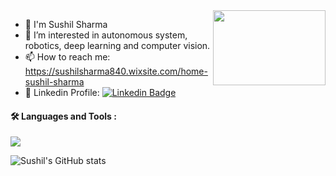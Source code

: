   <img src = "https://user-images.githubusercontent.com/70905483/162198364-44ec2171-de3d-4aa7-be9b-cb7409f8e318.gif" align="right" height="120" width="180">
  
  
- 👋 I'm Sushil Sharma                                                                      
- 🔭 I’m interested in autonomous system, robotics, deep learning and computer vision.
- 📫 How to reach me: https://sushilsharma840.wixsite.com/home-sushil-sharma
- 🔗 Linkedin Profile: [![Linkedin Badge](https://img.shields.io/badge/-SushilSharma-blue?style=flat&logo=Linkedin&logoColor=white)](https://www.linkedin.com/in/sushilsharmarobotics/)


#### :hammer_and_wrench: Languages and Tools :
<div>
  <img src=	https://img.shields.io/badge/Python-FFD43B?style=for-the-badge&logo=python&logoColor=blue;
  <img src=     https://img.shields.io/badge/PyTorch-EE4C2C?style=for-the-badge&logo=PyTorch&logoColor=white
	
  
</div>

![Sushil's GitHub stats](https://github-readme-stats.vercel.app/api?username=sharmasushil&show_icons=true&theme=dark&hide=contribs,prs)



